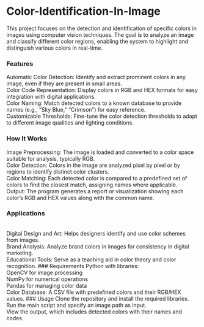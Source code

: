 # Color-Identification-In-Image
This project focuses on the detection and identification of specific colors in images using computer vision techniques. The goal is to analyze an image and classify different color regions, enabling the system to highlight and distinguish various colors in real-time.

### Features
Automatic Color Detection: Identify and extract prominent colors in any image, even if they are present in small areas.
<br>
Color Code Representation: Display colors in RGB and HEX formats for easy integration with digital applications.
<br>
Color Naming: Match detected colors to a known database to provide names (e.g., “Sky Blue,” “Crimson”) for easy reference.
<br>
Customizable Thresholds: Fine-tune the color detection thresholds to adapt to different image qualities and lighting conditions.
<br>
### How It Works
Image Preprocessing: The image is loaded and converted to a color space suitable for analysis, typically RGB.
<br>
Color Detection: Colors in the image are analyzed pixel by pixel or by regions to identify distinct color clusters.
<br>
Color Matching: Each detected color is compared to a predefined set of colors to find the closest match, assigning names where applicable.
<br>
Output: The program generates a report or visualization showing each color’s RGB and HEX values along with the common name.
### Applications
<br>
Digital Design and Art: Helps designers identify and use color schemes from images.
<br>
Brand Analysis: Analyze brand colors in images for consistency in digital marketing.
<br>
Educational Tools: Serve as a teaching aid in color theory and color recognition.
### Requirements
Python with libraries:
<br>
OpenCV for image processing
<br>
NumPy for numerical operations
<br>
Pandas for managing color data
<br>
Color Database: A CSV file with predefined colors and their RGB/HEX values.
### Usage
Clone the repository and install the required libraries.
<br>
Run the main script and specify an image path as input.
<br>
View the output, which includes detected colors with their names and codes.
